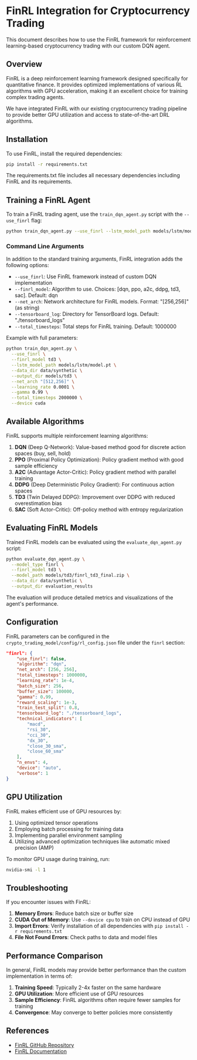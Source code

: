 # FinRL Integration for Cryptocurrency Trading

This document describes how to use the FinRL framework for reinforcement learning-based cryptocurrency trading with our custom DQN agent.

## Overview

FinRL is a deep reinforcement learning framework designed specifically for quantitative finance. It provides optimized implementations of various RL algorithms with GPU acceleration, making it an excellent choice for training complex trading agents.

We have integrated FinRL with our existing cryptocurrency trading pipeline to provide better GPU utilization and access to state-of-the-art DRL algorithms.

## Installation

To use FinRL, install the required dependencies:

```bash
pip install -r requirements.txt
```

The requirements.txt file includes all necessary dependencies including FinRL and its requirements.

## Training a FinRL Agent

To train a FinRL trading agent, use the `train_dqn_agent.py` script with the `--use_finrl` flag:

```bash
python train_dqn_agent.py --use_finrl --lstm_model_path models/lstm/model.pt
```

### Command Line Arguments

In addition to the standard training arguments, FinRL integration adds the following options:

- `--use_finrl`: Use FinRL framework instead of custom DQN implementation
- `--finrl_model`: Algorithm to use. Choices: [dqn, ppo, a2c, ddpg, td3, sac]. Default: dqn
- `--net_arch`: Network architecture for FinRL models. Format: "[256,256]" (as string)
- `--tensorboard_log`: Directory for TensorBoard logs. Default: "./tensorboard_logs"
- `--total_timesteps`: Total steps for FinRL training. Default: 1000000

Example with full parameters:

```bash
python train_dqn_agent.py \
  --use_finrl \
  --finrl_model td3 \
  --lstm_model_path models/lstm/model.pt \
  --data_dir data/synthetic \
  --output_dir models/td3 \
  --net_arch "[512,256]" \
  --learning_rate 0.0001 \
  --gamma 0.99 \
  --total_timesteps 2000000 \
  --device cuda
```

## Available Algorithms

FinRL supports multiple reinforcement learning algorithms:

1. **DQN** (Deep Q-Network): Value-based method good for discrete action spaces (buy, sell, hold)
2. **PPO** (Proximal Policy Optimization): Policy gradient method with good sample efficiency
3. **A2C** (Advantage Actor-Critic): Policy gradient method with parallel training
4. **DDPG** (Deep Deterministic Policy Gradient): For continuous action spaces
5. **TD3** (Twin Delayed DDPG): Improvement over DDPG with reduced overestimation bias
6. **SAC** (Soft Actor-Critic): Off-policy method with entropy regularization

## Evaluating FinRL Models

Trained FinRL models can be evaluated using the `evaluate_dqn_agent.py` script:

```bash
python evaluate_dqn_agent.py \
  --model_type finrl \
  --finrl_model td3 \
  --model_path models/td3/finrl_td3_final.zip \
  --data_dir data/synthetic \
  --output_dir evaluation_results
```

The evaluation will produce detailed metrics and visualizations of the agent's performance.

## Configuration

FinRL parameters can be configured in the `crypto_trading_model/config/rl_config.json` file under the `finrl` section:

```json
"finrl": {
    "use_finrl": false,
    "algorithm": "dqn",
    "net_arch": [256, 256],
    "total_timesteps": 1000000,
    "learning_rate": 1e-4,
    "batch_size": 256,
    "buffer_size": 100000,
    "gamma": 0.99,
    "reward_scaling": 1e-3,
    "train_test_split": 0.8,
    "tensorboard_log": "./tensorboard_logs",
    "technical_indicators": [
        "macd", 
        "rsi_30", 
        "cci_30", 
        "dx_30",
        "close_30_sma",
        "close_60_sma"
    ],
    "n_envs": 4,
    "device": "auto",
    "verbose": 1
}
```

## GPU Utilization

FinRL makes efficient use of GPU resources by:

1. Using optimized tensor operations
2. Employing batch processing for training data
3. Implementing parallel environment sampling
4. Utilizing advanced optimization techniques like automatic mixed precision (AMP)

To monitor GPU usage during training, run:

```bash
nvidia-smi -l 1
```

## Troubleshooting

If you encounter issues with FinRL:

1. **Memory Errors**: Reduce batch size or buffer size
2. **CUDA Out of Memory**: Use `--device cpu` to train on CPU instead of GPU
3. **Import Errors**: Verify installation of all dependencies with `pip install -r requirements.txt`
4. **File Not Found Errors**: Check paths to data and model files

## Performance Comparison

In general, FinRL models may provide better performance than the custom implementation in terms of:

1. **Training Speed**: Typically 2-4x faster on the same hardware
2. **GPU Utilization**: More efficient use of GPU resources
3. **Sample Efficiency**: FinRL algorithms often require fewer samples for training
4. **Convergence**: May converge to better policies more consistently

## References

- [FinRL GitHub Repository](https://github.com/AI4Finance-Foundation/FinRL)
- [FinRL Documentation](https://finrl.readthedocs.io/) 